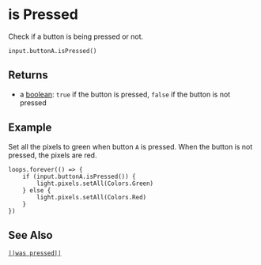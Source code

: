 # is Pressed

Check if a button is being pressed or not.

```sig
input.buttonA.isPressed()
```

## Returns

* a [boolean](types/boolean): `true` if the button is pressed, `false` if the button is not pressed

## Example

Set all the pixels to green when button `A` is pressed. When the button is not pressed, the pixels are red.

```blocks
loops.forever(() => {
    if (input.buttonA.isPressed()) {
        light.pixels.setAll(Colors.Green)
    } else {
        light.pixels.setAll(Colors.Red)
    }
})
```

## See Also
[``||was pressed||``](/reference/input/was-pressed)